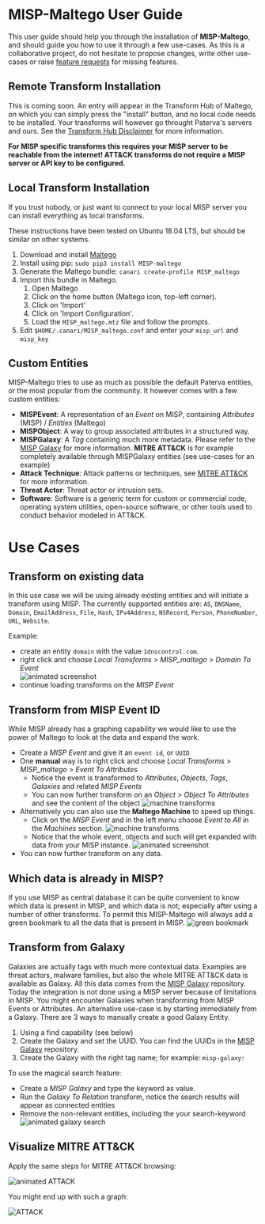# MISP-Maltego User Guide

This user guide should help you through the installation of **MISP-Maltego**, and should guide you how to use it through a few use-cases. As this is a collaborative project, do not hesitate to propose changes, write other use-cases or raise [feature requests](https://github.com/MISP/MISP-maltego/issues) for missing features.

## Remote Transform Installation
This is coming soon. An entry will appear in the Transform Hub of Maltego, on which you can simply press the "install" button, and no local code needs to be installed. Your transforms will however go throught Paterva's servers and ours. See the [Transform Hub Disclaimer](https://github.com/MISP/MISP-maltego/blob/master/TRANSFORM_HUB_DISCLAIMER.md) for more information.

**For MISP specific transforms this requires your MISP server to be reachable from the internet!
ATT&CK transforms do not require a MISP server or API key to be configured.**

## Local Transform Installation
If you trust nobody, or just want to connect to your local MISP server you can install everything as local transforms.

These instructions have been tested on Ubuntu 18.04 LTS, but should be similar on other systems.
1. Download and install [Maltego](https://www.paterva.com/web7/downloads.php)
2. Install using pip: `sudo pip3 install MISP-maltego`
3. Generate the Maltego bundle: `canari create-profile MISP_maltego`
4. Import this bundle in Maltego. 
   1. Open Maltego
   2. Click on the home button (Maltego icon, top-left corner).
   3. Click on 'Import'
   4. Click on 'Import Configuration'.
   5. Load the `MISP_maltego.mtz` file and follow the prompts.
5. Edit `$HOME/.canari/MISP_maltego.conf` and enter your `misp_url` and `misp_key`

## Custom Entities
MISP-Maltego tries to use as much as possible the default Paterva entities, or the most popular from the community. It however comes with a few custom entities: 
* **MISPEvent**: A representation of an *Event* on MISP, containing *Attributes* (MISP) / *Entities* (Maltego)
* **MISPObject**: A way to group associated attributes in a structured way.
* **MISPGalaxy**: A *Tag* containing much more metadata. Please refer to the [MISP Galaxy](https://github.com/MISP/misp-galaxy) for more information. **MITRE ATT&CK** is for example completely available through MISPGalaxy entities (see use-cases for an example)
* **Attack Technique**: Attack patterns or techniques, see [MITRE ATT&CK](https://attack.mitre.org/techniques/enterprise/) for more information.
* **Threat Actor**: Threat actor or intrusion sets.
* **Software**: Software is a generic term for custom or commercial code, operating system utilities, open-source software, or other tools used to conduct behavior modeled in ATT&CK. 

# Use Cases
## Transform on existing data
In this use case we will be using already existing entities and will initiate a transform using MISP. The currently supported entities are: `AS`, `DNSName`, `Domain`, `EmailAddress`, `File`, `Hash`, `IPv4Address`, `NSRecord`, `Person`, `PhoneNumber`, `URL`, `Website`.

Example:
* create an entity `domain` with the value `1dnscontrol.com`.
* right click and choose *Local Transforms*  > *MISP_maltego* > *Domain To Event*  
![animated screenshot](https://raw.githubusercontent.com/MISP/MISP-maltego/master/doc/img/usecase1-transform.gif)
* continue loading transforms on the *MISP Event*

## Transform from MISP Event ID
While MISP already has a graphing capability we would like to use the power of Maltego to look at the data and expand the work.
* Create a *MISP Event* and give it an `event id`, or `UUID`
* One **manual** way is to right click and choose *Local Transforms* > *MISP_maltego* > *Event To Attributes* 
  * Notice the event is transformed to *Attributes*, *Objects*, *Tags*, *Galaxies* and related *MISP Events*
  * You can now further transform on an *Object* > *Object To Attributes* and see the content of the object
![machine transforms](https://raw.githubusercontent.com/MISP/MISP-maltego/master/doc/img/usecase2-manual.gif)
* Alternatively you can also use the **Maltego Machine** to speed up things. 
   * Click on the *MISP Event* and in the left menu choose *Event to All* in the *Machines* section. 
![machine transforms](https://raw.githubusercontent.com/MISP/MISP-maltego/master/doc/img/usecase2-machine-menu.png)
   * Notice that the whole event, objects and such will get expanded with data from your MISP instance.
![animated screenshot](https://raw.githubusercontent.com/MISP/MISP-maltego/master/doc/img/usecase2-machine.gif)
* You can now further transform on any data.

## Which data is already in MISP?
If you use MISP as central database it can be quite convenient to know which data is present in MISP, and which data is not; especially after using a number of other transforms.
To permit this MISP-Maltego will always add a green bookmark to all the data that is present in MISP.
![green bookmark](https://raw.githubusercontent.com/MISP/MISP-maltego/master/doc/img/usecase3-bookmark.png)


## Transform from Galaxy
Galaxies are actually tags with much more contextual data. Examples are threat actors, malware families, but also the whole MITRE ATT&CK data is available as Galaxy. All this data comes from the [MISP Galaxy](https://github.com/MISP/misp-galaxy) repository. Today the integration is not done using a MISP server because of limitations in MISP.
You might encounter Galaxies when transforming from MISP Events or Attributes. An alternative use-case is by starting immediately from a Galaxy.
There are 3 ways to manually create a good Galaxy Entity.
1. Using a find capability (see below)
2. Create the Galaxy and set the UUID. You can find the UUIDs in the [MISP Galaxy](https://github.com/MISP/misp-galaxy) repository.
3. Create the Galaxy with the right tag name; for example: `misp-galaxy:`

To use the magical search feature:
* Create a *MISP Galaxy* and type the keyword as value.
* Run the *Galaxy To Relation* transform, notice the search results will appear as connected entities
* Remove the non-relevant entities, including the your search-keyword
![animated galaxy search](https://raw.githubusercontent.com/MISP/MISP-maltego/master/doc/img/usecase4-galaxy-search.gif)

## Visualize MITRE ATT&CK
Apply the same steps for MITRE ATT&CK browsing:

![animated ATTACK](https://raw.githubusercontent.com/MISP/MISP-maltego/master/doc/img/usecase5-attack.gif)

You might end up with such a graph:

![ATTACK](https://raw.githubusercontent.com/MISP/MISP-maltego/master/doc/img/usecase5-attack.png)

